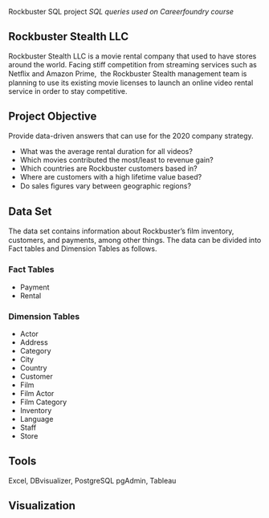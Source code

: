 Rockbuster SQL project
*SQL queries used on Careerfoundry course*

## Rockbuster Stealth LLC

Rockbuster Stealth LLC is a movie rental company that used to have stores around the world. Facing stiff competition from streaming services such as Netﬂix and Amazon Prime,  the Rockbuster Stealth management team is planning to use its existing movie licenses to launch an online video rental service in order to stay competitive. 

## Project Objective

Provide data-driven answers that can use for the  2020 company strategy.
  - What was the average rental duration for all videos?
  - Which movies contributed the most/least to revenue gain?
  - Which countries are Rockbuster customers based in?
  - Where are customers with a high lifetime value based? 
  - Do sales ﬁgures vary between geographic regions? 

## Data Set

The data set contains information about Rockbuster’s ﬁlm inventory, customers, and payments, among other things. The data can be divided into Fact tables and Dimension Tables as follows.

### Fact Tables
- Payment
- Rental

### Dimension Tables
- Actor
- Address
- Category
- City
- Country
- Customer
- Film
- Film Actor
- Film Category
- Inventory
- Language
- Staff
- Store

## Tools
Excel, DBvisualizer, PostgreSQL pgAdmin, Tableau

## Visualization
